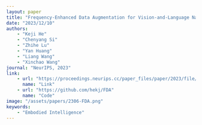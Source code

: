 ```yaml
---
layout: paper
title: "Frequency-Enhanced Data Augmentation for Vision-and-Language Navigation"
date: "2023/12/10"
authors: 
    - "Keji He"
    - "Chenyang Si"
    - "Zhihe Lu"
    - "Yan Huang"
    - "Liang Wang"
    - "Xinchao Wang"
journal: "NeurIPS, 2023"
link:
    - url: "https://proceedings.neurips.cc/paper_files/paper/2023/file/0d9e08f247ca7fbbfd5e50b7ff9cf357-Paper-Conference.pdf"
      name: "Link"
    - url: "https://github.com/hekj/FDA"
      name: "Code"
image: "/assets/papers/2306-FDA.png"
keywords:
    - "Embodied Intelligence"
---
```


<!-- 
Speech Technology  
Generative AI 
Multimodal AI  
Embodied Intelligence 
AI Safety  
Medical AI 
Data Intelligence-->